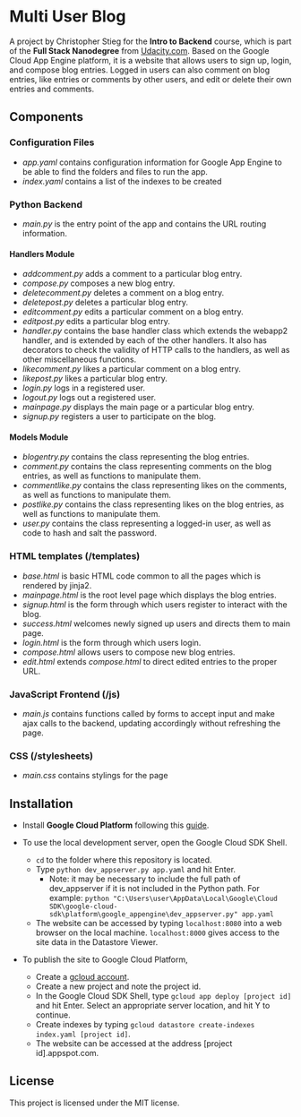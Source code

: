 # Multi User Blog

A project by Christopher Stieg for the **Intro to Backend** course,
which is part of the **Full Stack Nanodegree** from
[Udacity.com](https://www.udacity.com/course/full-stack-web-developer-nanodegree--nd004).
Based on the Google Cloud App Engine platform, it is a website that allows users
to sign up, login, and compose blog entries.  Logged in users can also comment on
blog entries, like entries or comments by other users, and edit or delete their
own entries and comments.

## Components
### Configuration Files
* _app.yaml_ contains configuration information for Google App Engine to be able
to find the folders and files to run the app.
* _index.yaml_ contains a list of the indexes to be created

### Python Backend
* _main.py_ is the entry point of the app and contains the URL routing information.
#### Handlers Module
* _addcomment.py_ adds a comment to a particular blog entry.
* _compose.py_ composes a new blog entry.
* _deletecomment.py_ deletes a comment on a blog entry.
* _deletepost.py_ deletes a particular blog entry.
* _editcomment.py_ edits a particular comment on a blog entry.
* _editpost.py_ edits a particular blog entry.
* _handler.py_ contains the base handler class which extends the webapp2 handler,
and is extended by each of the other handlers. It also has decorators to check
the validity of HTTP calls to the handlers, as well as other miscellaneous functions.
* _likecomment.py_ likes a particular comment on a blog entry.
* _likepost.py_ likes a particular blog entry.
* _login.py_ logs in a registered user.
* _logout.py_ logs out a registered user.
* _mainpage.py_ displays the main page or a particular blog entry.
* _signup.py_ registers a user to participate on the blog.
#### Models Module
* _blogentry.py_ contains the class representing the blog entries.
* _comment.py_ contains the class representing comments on the blog entries,
as well as functions to manipulate them.
* _commentlike.py_ contains the class representing likes on the comments,
as well as functions to manipulate them.
* _postlike.py_ contains the class representing likes on the blog entries,
as well as functions to manipulate them.
* _user.py_ contains the class representing a logged-in user, as well as code
to hash and salt the password.

### HTML templates (/templates)
* _base.html_ is basic HTML code common to all the pages which is rendered by jinja2.
* _mainpage.html_ is the root level page which displays the blog entries.
* _signup.html_ is the form through which users register to interact with the blog.
* _success.html_ welcomes newly signed up users and directs them to main page.
* _login.html_ is the form through which users login.
* _compose.html_ allows users to compose new blog entries.
* _edit.html_ extends _compose.html_ to direct edited entries to the proper URL.

### JavaScript Frontend (/js)
* _main.js_ contains functions called by forms to accept input and make ajax
calls to the backend, updating accordingly without refreshing the page.

### CSS (/stylesheets)
* _main.css_ contains stylings for the page

## Installation
* Install **Google Cloud Platform** following this [guide](https://cloud.google.com/deployment-manager/docs/step-by-step-guide/installation-and-setup).

* To use the local development server, open the Google Cloud SDK Shell.
    * `cd` to the folder where this repository is located.
    * Type `python dev_appserver.py app.yaml` and hit Enter.
        * Note: it may be necessary to include the full path of dev_appserver if
        it is not included in the Python path.  For example:
        `python "C:\Users\user\AppData\Local\Google\Cloud SDK\google-cloud-sdk\platform\google_appengine\dev_appserver.py" app.yaml`
    * The website can be accessed by typing `localhost:8080` into a web browser
    on the local machine.  `localhost:8000` gives access to the site data in the
    Datastore Viewer.

* To publish the site to Google Cloud Platform,
    * Create a [gcloud account](console.cloud.google.com).
    * Create a new project and note the project id.
    * In the Google Cloud SDK Shell, type `gcloud app deploy [project id]` and
    hit Enter.  Select an appropriate server location, and hit Y to continue.
    * Create indexes by typing `gcloud datastore create-indexes index.yaml [project id]`.
    * The website can be accessed at the address [project id].appspot.com.

## License
This project is licensed under the MIT license.
